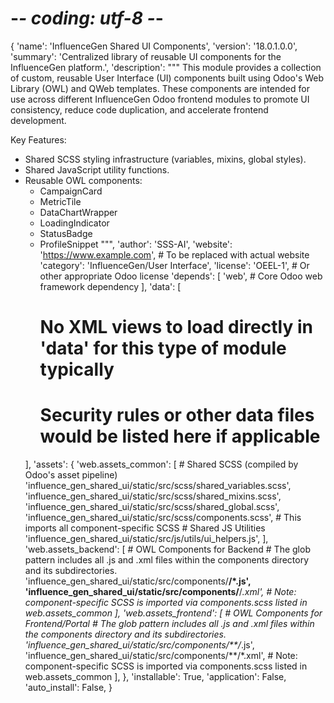 # -*- coding: utf-8 -*-
{
    'name': 'InfluenceGen Shared UI Components',
    'version': '18.0.1.0.0',
    'summary': 'Centralized library of reusable UI components for the InfluenceGen platform.',
    'description': """
This module provides a collection of custom, reusable User Interface (UI) components
built using Odoo's Web Library (OWL) and QWeb templates. These components are
intended for use across different InfluenceGen Odoo frontend modules to promote
UI consistency, reduce code duplication, and accelerate frontend development.

Key Features:
- Shared SCSS styling infrastructure (variables, mixins, global styles).
- Shared JavaScript utility functions.
- Reusable OWL components:
    - CampaignCard
    - MetricTile
    - DataChartWrapper
    - LoadingIndicator
    - StatusBadge
    - ProfileSnippet
    """,
    'author': 'SSS-AI',
    'website': 'https://www.example.com', # To be replaced with actual website
    'category': 'InfluenceGen/User Interface',
    'license': 'OEEL-1', # Or other appropriate Odoo license
    'depends': [
        'web', # Core Odoo web framework dependency
    ],
    'data': [
        # No XML views to load directly in 'data' for this type of module typically
        # Security rules or other data files would be listed here if applicable
    ],
    'assets': {
        'web.assets_common': [
            # Shared SCSS (compiled by Odoo's asset pipeline)
            'influence_gen_shared_ui/static/src/scss/shared_variables.scss',
            'influence_gen_shared_ui/static/src/scss/shared_mixins.scss',
            'influence_gen_shared_ui/static/src/scss/shared_global.scss',
            'influence_gen_shared_ui/static/src/scss/components.scss', # This imports all component-specific SCSS
            # Shared JS Utilities
            'influence_gen_shared_ui/static/src/js/utils/ui_helpers.js',
        ],
        'web.assets_backend': [
            # OWL Components for Backend
            # The glob pattern includes all .js and .xml files within the components directory and its subdirectories.
            'influence_gen_shared_ui/static/src/components/**/*.js',
            'influence_gen_shared_ui/static/src/components/**/*.xml',
            # Note: component-specific SCSS is imported via components.scss listed in web.assets_common
        ],
        'web.assets_frontend': [
            # OWL Components for Frontend/Portal
            # The glob pattern includes all .js and .xml files within the components directory and its subdirectories.
            'influence_gen_shared_ui/static/src/components/**/*.js',
            'influence_gen_shared_ui/static/src/components/**/*.xml',
            # Note: component-specific SCSS is imported via components.scss listed in web.assets_common
        ],
    },
    'installable': True,
    'application': False,
    'auto_install': False,
}